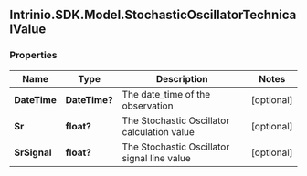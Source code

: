 ## Intrinio.SDK.Model.StochasticOscillatorTechnicalValue
### Properties

Name | Type | Description | Notes
------------ | ------------- | ------------- | -------------
**DateTime** | **DateTime?** | The date_time of the observation | [optional] 
**Sr** | **float?** | The Stochastic Oscillator calculation value | [optional] 
**SrSignal** | **float?** | The Stochastic Oscillator signal line value | [optional] 

